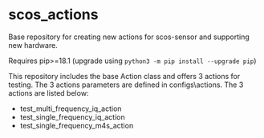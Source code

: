 # scos_actions

Base repository for creating new actions for scos-sensor and supporting new hardware.

Requires pip>=18.1 (upgrade using `python3 -m pip install --upgrade pip`)

This repository includes the base Action class and offers 3 actions for testing. The 3 actions parameters are defined in configs\actions.
The 3 actions are listed below:

* test_multi_frequency_iq_action
* test_single_frequency_iq_action
* test_single_frequency_m4s_action
